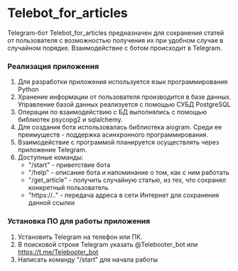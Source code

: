 # Telebot_for_articles

Telegram-бот Telebot_for_articles предназначен для сохранения статей от пользователя с возможностью получения их при удобном случае в случайном порядке. Взаимодействие с ботом происходит в Telegram.

### Реализация приложения
1. Для разработки приложения используется язык программирования Python
2. Хранение информации от пользователя производится в базе данных. Управление базой данных реализуется с помощью СУБД PostgreSQL
3. Операции по взаимодействию с БД выполнялись с помощью библиотек psycopg2 и sqlalchemy.
4. Для создания бота использовалась библиотека aiogram. Среди ее преимуществ - поддержка асинхронного программирования.
5. Взаимодействие с программой планируется осуществлять через приложение Telegram.
6. Доступные команды: 
   * "/start" - приветствие бота
   * "/help" - описание бота и напоминание о том, как с ним работать
   * "/get_article" - получить случайную статью, из тех, что сохранял конкретный пользователь
   * "https://.." - передача адреса в сети Интернет для сохранения данной ссылки

### Установка ПО для работы приложения
1. Установить Telegram на телефон или ПК.
2. В поисковой строке Telegram указать @Telebooter_bot или https://t.me/Telebooter_bot
3. Написать команду "/start" для начала работы